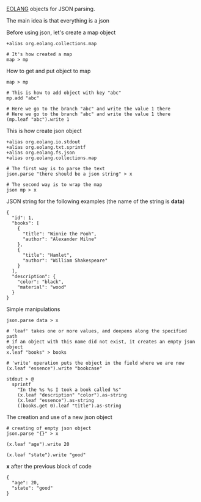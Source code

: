 [EOLANG](https://www.eolang.org) objects for JSON parsing.

The main idea is that everything is a json

Before using json, let's create a map object
```
+alias org.eolang.collections.map

# It's how created a map
map > mp
```

How to get and put object to map
```
map > mp

# This is how to add object with key "abc"
mp.add "abc"

# Here we go to the branch "abc" and write the value 1 there
# Here we go to the branch "abc" and write the value 1 there
(mp.leaf "abc").write 1
```

This is how create json object
```
+alias org.eolang.io.stdout
+alias org.eolang.txt.sprintf
+alias org.eolang.fs.json
+alias org.eolang.collections.map

# The first way is to parse the text
json.parse "there should be a json string" > x

# The second way is to wrap the map
json mp > x
```

JSON string for the following examples (the name of the string is **data**)
```
{
  "id": 1,
  "books": [
    {
      "title": "Winnie the Pooh",
      "author": "Alexander Milne"
    },
    {
      "title": "Hamlet",
      "author": "William Shakespeare"
    }
  ],
  "description": {
    "color": "black",
    "material": "wood"
  }
}
```

Simple manipulations
```
json.parse data > x

# 'leaf' takes one or more values, and deepens along the specified path
# if an object with this name did not exist, it creates an empty json object
x.leaf "books" > books

# 'write' operation puts the object in the field where we are now
(x.leaf "essence").write "bookcase"

stdout > @
  sprintf
    "In the %s %s I took a book called %s"
    (x.leaf "description" "color").as-string
    (x.leaf "essence").as-string
    ((books.get 0).leaf "title").as-string 
```

The creation and use of a new json object
```
# creating of empty json object
json.parse "{}" > x

(x.leaf "age").write 20
  
(x.leaf "state").write "good"
```

**x** after the previous block of code
```
{
  "age": 20,
  "state": "good"
}
```
